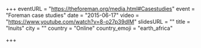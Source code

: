 +++
eventURL = "https://theforeman.org/media.html#Casestudies"
event = "Foreman case studies"
date = "2015-06-17"
video = "https://www.youtube.com/watch?v=8-o27p39dIM"
slidesURL = ""
title = "Inuits"
city = ""
country = "Online"
country_emoji = "earth_africa"

+++

